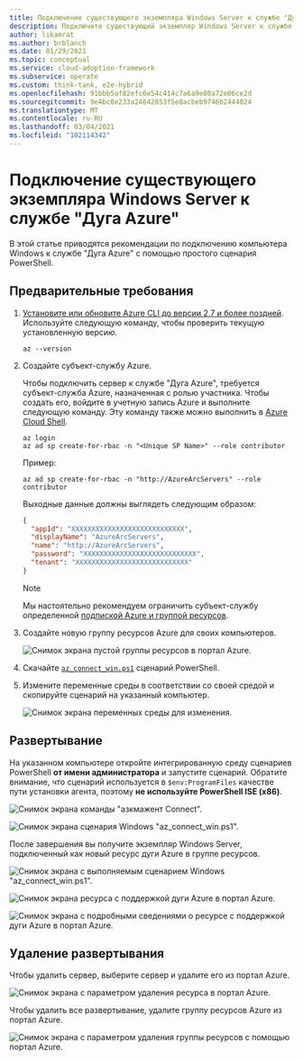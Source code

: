 ```yaml
---
title: Подключение существующего экземпляра Windows Server к службе "Дуга Azure"
description: Подключите существующий экземпляр Windows Server к службе "Дуга Azure".
author: likamrat
ms.author: brblanch
ms.date: 01/29/2021
ms.topic: conceptual
ms.service: cloud-adoption-framework
ms.subservice: operate
ms.custom: think-tank, e2e-hybrid
ms.openlocfilehash: 91bbb5af82efc6e54c414c7a6a9e80a72e06ce2d
ms.sourcegitcommit: 9e4bc0e233a24642853f5e8acbeb9746b2444024
ms.translationtype: MT
ms.contentlocale: ru-RU
ms.lasthandoff: 03/04/2021
ms.locfileid: "102114342"
---
```

# <a name="connect-an-existing-windows-server-instance-to-azure-arc"></a>Подключение существующего экземпляра Windows Server к службе "Дуга Azure"

В этой статье приводятся рекомендации по подключению компьютера Windows к службе "Дуга Azure" с помощью простого сценария PowerShell.

## <a name="prerequisites"></a>Предварительные требования

1. [Установите или обновите Azure CLI до версии 2,7 и более поздней](/cli/azure/install-azure-cli). Используйте следующую команду, чтобы проверить текущую установленную версию.

    ```console
    az --version
    ```

2. Создайте субъект-службу Azure.

    Чтобы подключить сервер к службе "Дуга Azure", требуется субъект-служба Azure, назначенная с ролью участника. Чтобы создать его, войдите в учетную запись Azure и выполните следующую команду. Эту команду также можно выполнить в [Azure Cloud Shell](https://shell.azure.com/).

    ```console
    az login
    az ad sp create-for-rbac -n "<Unique SP Name>" --role contributor
    ```

    Пример:

    ```console
    az ad sp create-for-rbac -n "http://AzureArcServers" --role contributor
    ```

    Выходные данные должны выглядеть следующим образом:

    ```json
    {
      "appId": "XXXXXXXXXXXXXXXXXXXXXXXXXXXX",
      "displayName": "AzureArcServers",
      "name": "http://AzureArcServers",
      "password": "XXXXXXXXXXXXXXXXXXXXXXXXXXXX",
      "tenant": "XXXXXXXXXXXXXXXXXXXXXXXXXXXX"
    }
    ```

    > [!NOTE]
    > Мы настоятельно рекомендуем ограничить субъект-службу определенной [подпиской Azure и группой ресурсов](/cli/azure/ad/sp).

3. Создайте новую группу ресурсов Azure для своих компьютеров.

    ![Снимок экрана пустой группы ресурсов в портал Azure.](./media/onboard-server/windows-resource-group.png)

4. Скачайте [`az_connect_win.ps1`](https://github.com/microsoft/azure_arc/blob/main/azure_arc_servers_jumpstart/scripts/az_connect_win.ps1) сценарий PowerShell.

5. Измените переменные среды в соответствии со своей средой и скопируйте сценарий на указанный компьютер.

    ![Снимок экрана переменных среды для изменения.](./media/onboard-server/windows-variables.png)

## <a name="deployment"></a>Развертывание

На указанном компьютере откройте интегрированную среду сценариев PowerShell **от имени администратора** и запустите сценарий. Обратите внимание, что сценарий используется в `$env:ProgramFiles` качестве пути установки агента, поэтому **не используйте PowerShell ISE (x86)**.

![Снимок экрана команды "азкмажент Connect".](./media/onboard-server/azcmagent.png)

![Снимок экрана сценария Windows "az_connect_win.ps1".](./media/onboard-server/az-connect-windows-2.png)

После завершения вы получите экземпляр Windows Server, подключенный как новый ресурс дуги Azure в группе ресурсов.

![Снимок экрана с выполняемым сценарием Windows "az_connect_win.ps1".](./media/onboard-server/az-connect-windows.png)

![Снимок экрана ресурса с поддержкой дуги Azure в портал Azure.](./media/onboard-server/windows-resource.png)

![Снимок экрана с подробными сведениями о ресурсе с поддержкой дуги Azure в портал Azure.](./media/onboard-server/windows-resource-detail.png)

## <a name="delete-the-deployment"></a>Удаление развертывания

Чтобы удалить сервер, выберите сервер и удалите его из портал Azure.

![Снимок экрана с параметром удаления ресурса в портал Azure.](./media/onboard-server/windows-delete-resource.png)

Чтобы удалить все развертывание, удалите группу ресурсов Azure из портал Azure.

![Снимок экрана с параметром удаления группы ресурсов с помощью портал Azure.](./media/onboard-server/windows-delete-resource-group.png)
